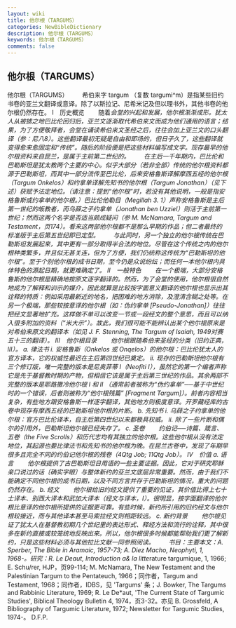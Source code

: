 ```yaml
---
layout: wiki
title: 他尔根（TARGUMS）
categories: NewBibleDictionary
description: 他尔根（TARGUMS）
keywords: 他尔根（TARGUMS）
comments: false
---
```


## 他尔根（TARGUMS）



他尔根（TARGUMS）
　　希伯来字 targum （复数 targumi^m）是指某些旧约书卷的亚兰文翻译或意译。除了以斯拉记、尼希米记及但以理书外，其他书卷的他尔根仍然存在。
Ⅰ　历史概览
　　随着*会堂的兴起和发展，他尔根渐渐成形。犹太人从被掳之地巴比伦回归后，亚兰文逐渐取代希伯来文而成为他们通用的语言；结果，为了方便敬拜者，会堂在诵读希伯来文圣经之后，往往会加上亚兰文的口头翻译（参：尼八8）。这些翻译最初无疑是自由和即场的，但日子久了，这些翻译就变得愈来愈固定和“传统”。随后的阶段便是把这些材料编写成文字。现存最早的他尔根资料来自昆兰，是属于主前第二世纪的。
　　在主后一千年期内，巴比伦和巴勒斯坦是犹太教两个主要的中心。似乎大部分（若非全部）传统的他尔根资料都源于巴勒斯坦，而其中一部分流传至巴比伦，后来安格鲁斯译解摩西五经的他尔根（Targum Onkelos）和约拿单译解先知书的他尔根（Targum Jonathan）（见下述）获赋予法定地位。（请注意：提到“他尔根”时，若没有其他说明，一般是指安格鲁斯或约拿单的他尔根。）巴比伦他勒目（Megillah 3. 1）声称安格鲁斯是主后第一世纪的皈教者，而乌薛之子约拿单（Jonathan ben Uzziel）则活于主前第一世纪；然而这两个名字是否适当颇成疑问（参 M. McNamara, Targum and Testament，页174）。看来这两部他尔根都不是那么早期的作品；但二者最终的标准版于主后第五世纪即已定型。
　　与此同时，另一个独立的他尔根传统在巴勒斯坦发展起来，其中更有一部分取得半合法的地位。尽管在这个传统之内的他尔根种类繁多，并且似无甚关连，但为了方便，我们仍统称这传统为“巴勒斯坦的他尔根”。至于个别他尔根的成书日期，至今仍是众说纷纭；而任何一本他尔根内具体特色的源起日期，就更难确定了。
Ⅱ　一般特色
　　在一个极端，大部分安格鲁斯的他尔根是精确地按原文逐字翻译的。然而，为了会堂的使用，他尔根很自然地成为了解释和训示的媒介，因此就算是比较按字面意义翻译的他尔根也显示出其诠释的特质：例如采用最新近的地名，把困难的地方消除，及澄清含糊之处等。在另一个极端，那些较按意译的他尔根（如：伪约拿单 [Pseudo-Jonathan]）往往把经文显著地扩充。这样做不单可以改变一节或一段经文的整个意思，而且可以纳入很多附加的资料（“米大示”）。故此，我们很可能不能辨认出某个他尔根原来是对希伯来原文的翻译本（如见 J. F. Stenning, The Targum of Isaiah, 1949对赛五十三的翻译）。
Ⅲ　他尔根目录
　　他尔根跟随希伯来圣经的分类（*旧约正典，III）。
a. 律法书
i. 安格鲁斯（Onkelos 或 Onqelos）的他尔根：巴比伦犹太人的官方译本，它的权威性最迟在主后第四世纪已奠定。
ii. 现存的巴勒斯坦他尔根有三个修订版，唯一完整的版本是尼奥菲蒂 I（Neofiti I），虽然它的第一个编者声称它是先于基督教时期的产物，但相信它该是属于主后第三世纪的作品。其余两部不完整的版本是耶路撒冷他尔根 I 和 II （通常前者被称为“伪约拿单”──基于中世纪时的一个错误，后者则被称为“他尔根残篇” [Fragment Targum]）。前者内容相当复杂，有些地方跟安格鲁斯一样逐字翻译，其他地方则极度意译。开罗藏经库的古卷中现存有摩西五经的巴勒斯坦他尔根的片断。
b. 先知书
i. 乌薛之子约拿单的他尔根：官方巴比伦译本，自主后第四世纪以来都极具权威。
ii. 除了一些片断和偶尔的引用外，巴勒斯坦他尔根已经失存了。
c. 圣卷
　　约伯记──诗篇、箴言、五卷（the Five Scrolls）和历代志均有其独立的他尔根。这些他尔根从没有法定地位，其起源也要比律法书和先知书的他尔根为晚。在昆兰古卷中，发现了年期早很多且完全不同的约伯记他尔根的残卷（4Qtg Job; 11Qtg Job）。
Ⅳ　价值
a. 语言
　　他尔根提供了古巴勒斯坦日用语的一些主要证据。因此，它对于研究耶稣亲口说过的话〔确实字眼〕与整体新约的亚兰文底层非常重要。然而，由于我们不能确定不同他尔根的成书日期，以及不同方言并存于巴勒斯坦的情况，重大的问题仍然存在。
b. 经文
　　他尔根给旧约经文提供了重要的见证，其价值比得上七十士译本、别西大译本和武加大译本（*经文与译本，I）。很明显，按字面翻译的他尔根比意译的他尔根所提供的证据更可靠。有些时候，新约所引用的旧约经文与他尔根较接近，而与其他译本甚至马索拉经文则相距较远。
c. 新约背景
　　他尔根见证了犹太人在基督教初期几个世纪里的表达形式、释经方法和流行的诠释，其中很多在新约直接或较笼统地反映出来。所以，他尔根很多时候都能帮助我们更了解新约，只是这些材料必须与其他拉比文献一同参照阅读。
　　书目：主要本文：A. Sperber, The Bible in Aramaic, 1957-73; A. Di*ez
Macho, Neophyti, 1, 1968-。研究：R. Le De*aut, Introduction a&
la litte*rature targumique, 1, 1966; E. Schu/rer, HJP，页99-114; M. McNamara, The New Testament and the Palestinian Targum
to the Pentateuch, 1966；同作者，Targum and
Testament,
1968；同作者，IDBS，见 'Targums' 条；J. Bowker, The Targums and Rabbinic Literature,
1969; R. Le De*aut, 'The Current State of Targumic
Studies', Biblical Theology Bulletin
4, 1974，页3-32。亦见 B. Grossfeld, A Bibliography
of Targumic Literature, 1972; Newsletter
for Targumic Studies, 1974-。
D.F.P.





